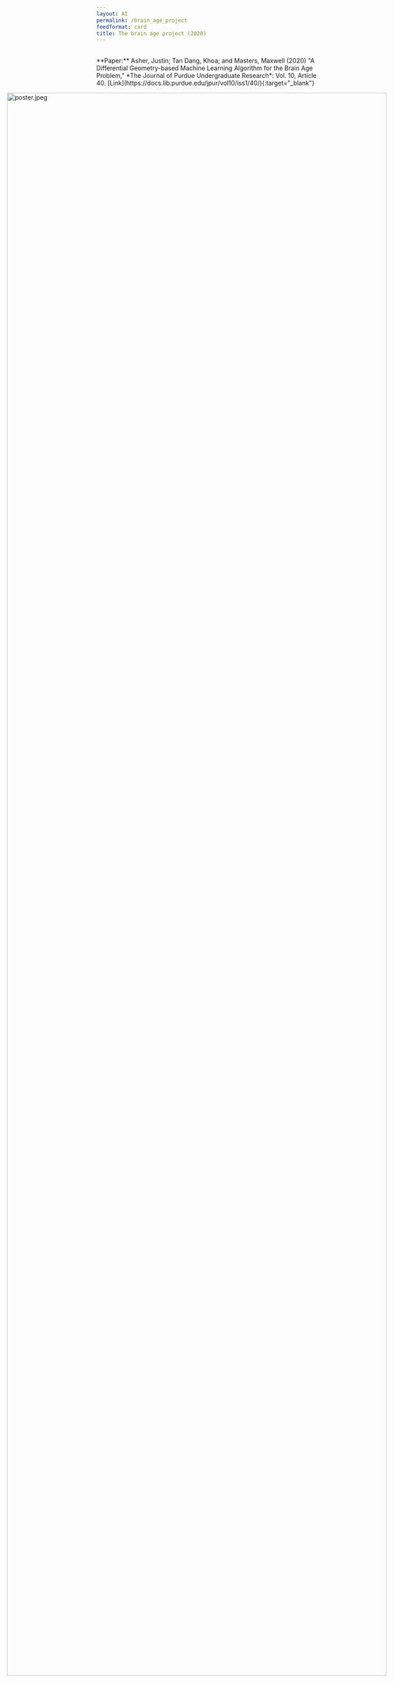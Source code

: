 ```yaml
---
layout: AI
permalink: /brain_age_project
feedformat: card
title: The brain age project (2020)
---
```

<br/>
**Paper:** Asher, Justin; Tan Dang, Khoa; and Masters, Maxwell (2020) "A Differential Geometry-based Machine Learning Algorithm for the Brain Age Problem," *The Journal of Purdue Undergraduate Research*: Vol. 10, Article 40. [Link](https://docs.lib.purdue.edu/jpur/vol10/iss1/40/){:target="_blank"}

<head>
<style>
img[src*="#poster"] {
    width: 95%;
    left: 2.5%;
    position: absolute;
    padding-bottom: 2em;
}
</style>
</head>

![poster.jpeg](poster.jpeg#poster)